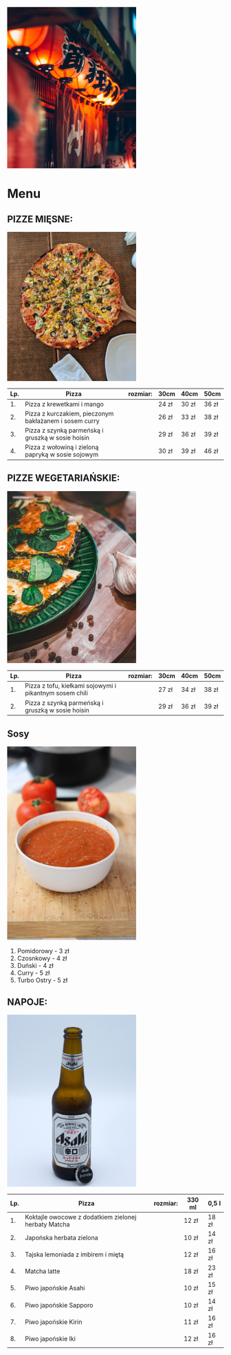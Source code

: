 <img src="katalog z grafikami/audrey-mari-HvhinFxq4_s-unsplash.jpg" width=300>

# Menu

## PIZZE MIĘSNE:

<img src="katalog z grafikami/rahul-upadhyay-yDKHJxfiWDk-unsplash.jpg" width=300>

|Lp.|Pizza                                                      |rozmiar:    |30cm   |40cm   |50cm   |
|---|-----------------------------------------------------------|------------|-------|-------|-------|
|1. | Pizza z krewetkami i mango                                |            |24 zł  |30 zł  |36 zł  |
|2. | Pizza z kurczakiem, pieczonym bakłażanem i sosem curry    |            |26 zł  |33 zł  |38 zł  |
|3. | Pizza z szynką parmeńską i gruszką w sosie hoisin         |            |29 zł  |36 zł  |39 zł  |
|4. | Pizza z wołowiną i zieloną papryką w sosie sojowym        |            |30 zł  |39 zł  |46 zł  |

## PIZZE WEGETARIAŃSKIE:

<img src="katalog z grafikami/eugen-kucheruk-HrrmJtLkfVg-unsplash.jpg" width=300>

|Lp.|Pizza                                                      |rozmiar:    |30cm   |40cm   |50cm   |
|---|-----------------------------------------------------------|------------|-------|-------|-------|
|1. | Pizza z tofu, kiełkami sojowymi i pikantnym sosem chili   |            |27 zł  |34 zł  |38 zł  |
|2. | Pizza z szynką parmeńską i gruszką w sosie hoisin         |            |29 zł  |36 zł  |39 zł  |

## Sosy

<img src="katalog z grafikami/elio-cesaro-EstHGbNyjng-unsplash.jpg" width=300>

1. Pomidorowy   - 3 zł
2. Czosnkowy    - 4 zł
3. Duński       - 4 zł
4. Curry        - 5 zł 
5. Turbo Ostry  - 5 zł

## NAPOJE:

<img src="katalog z grafikami/elliott-collins-_C4AHSV22hw-unsplash.jpg" width=300>

|Lp.|Pizza                                                      |rozmiar:    |330 ml |0,5 l   |
|---|-----------------------------------------------------------|------------|-------|-------|
|1. | Koktajle owocowe z dodatkiem zielonej herbaty Matcha      |            |12 zł  |18 zł  |
|2. | Japońska herbata zielona                                  |            |10 zł  |14 zł  |
|3. | Tajska lemoniada z imbirem i miętą                        |            |12 zł  |16 zł  |
|4. | Matcha latte                                              |            |18 zł  |23 zł  |
|5. | Piwo japońskie Asahi                                      |            |10 zł  |15 zł  |
|6. | Piwo japońskie Sapporo                                    |            |10 zł  |14 zł  |
|7. | Piwo japońskie Kirin                                      |            |11 zł  |16 zł  |
|8. | Piwo japońskie Iki                                        |            |12 zł  |16 zł  |

